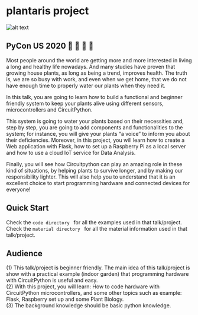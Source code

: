 # plantaris project

![alt text](https://github.com/mjmolina/plantaris/blob/[branch]/image.jpg?raw=true)


## PyCon US 2020  :herb: :seedling: :yellow_heart: 🐍

Most people around the world are getting more and more interested in living a long and healthy life nowadays. And many studies have proven that growing house plants, as long as being a trend, improves health.
The truth is, we are so busy with work, and even when we get home, that we do not have enough time to properly water our plants when they need it.

In this talk, you are going to learn how to build a functional and beginner friendly system to keep your plants alive using different sensors, microcontrollers and CircuitPython.

This system is going to water your plants based on their necessities and, step by step, you are going to add components and functionalities to the system; for instance, you will give your plants “a voice” to inform you about their deficiencies.
Moreover, in this project, you will learn how to create a Web application with Flask, how to set up a Raspberry Pi as a local server and how to use a cloud IoT service for Data Analysis.

Finally, you will see how Circuitpython can play an amazing role in these kind of situations, by helping plants to survive longer, and by making our responsibility lighter. This will also help you to understand that it is an excellent choice to start programming hardware and connected devices for everyone!

## Quick Start
Check the ``code directory `` for all the examples used in that talk/project. \
Check the ``material directory `` for all the material information used in that talk/project.

## Audience 
(1) This talk/project is beginner friendly. The main idea of this talk/project is show with a practical example (indoor garden) that programming hardware with CircuitPython is useful and easy.\
(2) With this project, you will learn: How to code hardware with CircuitPython microcontrollers, and some other topics such as example: Flask, Raspberry set up and some Plant Biology.\
(3) The background knowledge should be basic python knowledge.




